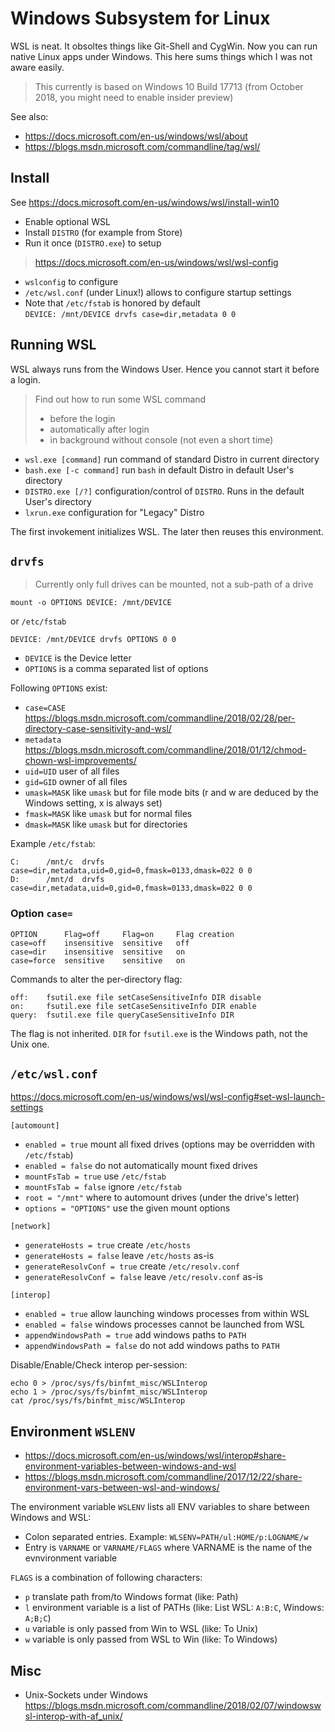 # Windows Subsystem for Linux

WSL is neat.  It obsoltes things like Git-Shell and CygWin.  Now you can run native Linux apps under Windows.
This here sums things which I was not aware easily.

> This currently is based on Windows 10 Build 17713 (from October 2018, you might need to enable insider preview)

See also:

- https://docs.microsoft.com/en-us/windows/wsl/about
- https://blogs.msdn.microsoft.com/commandline/tag/wsl/

## Install

See https://docs.microsoft.com/en-us/windows/wsl/install-win10

- Enable optional WSL
- Install `DISTRO` (for example from Store)
- Run it once (`DISTRO.exe`) to setup

> https://docs.microsoft.com/en-us/windows/wsl/wsl-config

- `wslconfig` to configure
- `/etc/wsl.conf` (under Linux!) allows to configure startup settings
- Note that `/etc/fstab` is honored by default  
  `DEVICE: /mnt/DEVICE drvfs case=dir,metadata 0 0`

## Running WSL

WSL always runs from the Windows User.  Hence you cannot start it before a login.

> Find out how to run some WSL command
> - before the login
> - automatically after login
> - in background without console (not even a short time)

- `wsl.exe [command]` run command of standard Distro in current directory
- `bash.exe [-c command]` run `bash` in default Distro in default User's directory
- `DISTRO.exe [/?]` configuration/control of `DISTRO`.  Runs in the default User's directory
- `lxrun.exe` configuration for "Legacy" Distro

The first invokement initializes WSL.  The later then reuses this environment.

## `drvfs`

> Currently only full drives can be mounted, not a sub-path of a drive

    mount -o OPTIONS DEVICE: /mnt/DEVICE

or `/etc/fstab`

    DEVICE: /mnt/DEVICE drvfs OPTIONS 0 0

- `DEVICE` is the Device letter
- `OPTIONS` is a comma separated list of options

Following `OPTIONS` exist:

- `case=CASE` https://blogs.msdn.microsoft.com/commandline/2018/02/28/per-directory-case-sensitivity-and-wsl/
- `metadata`  https://blogs.msdn.microsoft.com/commandline/2018/01/12/chmod-chown-wsl-improvements/
- `uid=UID` user of all files
- `gid=GID` owner of all files
- `umask=MASK` like `umask` but for file mode bits (r and w are deduced by the Windows setting, x is always set)
- `fmask=MASK` like `umask` but for normal files
- `dmask=MASK` like `umask` but for directories

Example `/etc/fstab`:

    C:      /mnt/c  drvfs   case=dir,metadata,uid=0,gid=0,fmask=0133,dmask=022 0 0
    D:      /mnt/d  drvfs   case=dir,metadata,uid=0,gid=0,fmask=0133,dmask=022 0 0

### Option `case=`

    OPTION      Flag=off     Flag=on     Flag creation
    case=off    insensitive  sensitive   off
    case=dir    insensitive  sensitive   on
    case=force  sensitive    sensitive   on

Commands to alter the per-directory flag:

    off:    fsutil.exe file setCaseSensitiveInfo DIR disable
    on:     fsutil.exe file setCaseSensitiveInfo DIR enable
    query:  fsutil.exe file queryCaseSensitiveInfo DIR

The flag is not inherited.  `DIR` for `fsutil.exe` is the Windows path, not the Unix one.

## `/etc/wsl.conf`

https://docs.microsoft.com/en-us/windows/wsl/wsl-config#set-wsl-launch-settings

`[automount]`
- `enabled = true` mount all fixed drives (options may be overridden with `/etc/fstab`)
- `enabled = false` do not automatically mount fixed drives
- `mountFsTab = true` use `/etc/fstab`
- `mountFsTab = false` ignore `/etc/fstab`
- `root = "/mnt"` where to automount drives (under the drive's letter)
- `options = "OPTIONS"` use the given mount options

`[network]`
- `generateHosts = true` create `/etc/hosts`
- `generateHosts = false` leave `/etc/hosts` as-is
- `generateResolvConf = true` create `/etc/resolv.conf`
- `generateResolvConf = false` leave `/etc/resolv.conf` as-is

`[interop]`
- `enabled = true` allow launching windows processes from within WSL
- `enabled = false` windows processes cannot be launched from WSL
- `appendWindowsPath = true` add windows paths to `PATH`
- `appendWindowsPath = false` do not add windows paths to `PATH`

Disable/Enable/Check interop per-session:

    echo 0 > /proc/sys/fs/binfmt_misc/WSLInterop
    echo 1 > /proc/sys/fs/binfmt_misc/WSLInterop
    cat /proc/sys/fs/binfmt_misc/WSLInterop

## Environment `WSLENV`

- https://docs.microsoft.com/en-us/windows/wsl/interop#share-environment-variables-between-windows-and-wsl
- https://blogs.msdn.microsoft.com/commandline/2017/12/22/share-environment-vars-between-wsl-and-windows/

The environment variable `WSLENV` lists all ENV variables to share between Windows and WSL:

- Colon separated entries.  Example: `WLSENV=PATH/ul:HOME/p:LOGNAME/w`
- Entry is `VARNAME` or `VARNAME/FLAGS` where VARNAME is the name of the evnvironment variable

`FLAGS` is a combination of following characters:
- `p` translate path from/to Windows format (like: Path)
- `l` environment variable is a list of PATHs (like: List WSL: `A:B:C`, Windows: `A;B;C`)
- `u` variable is only passed from Win to WSL (like: To Unix)
- `w` variable is only passed from WSL to Win (like: To Windows)

## Misc

- Unix-Sockets under Windows https://blogs.msdn.microsoft.com/commandline/2018/02/07/windowswsl-interop-with-af_unix/
